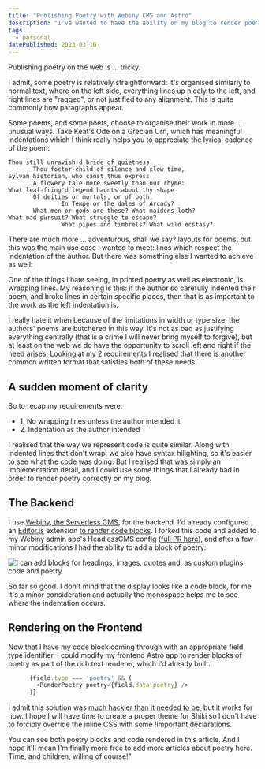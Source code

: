 ```yaml
---
title: "Publishing Poetry with Webiny CMS and Astro"
description: "I've wanted to have the ability on my blog to render poetry in a way that was conducive to reading, and I think I've finally managed to achieve that with my current tech stack, and some repurposing of tools I already use."
tags: 
  - personal
datePublished: 2023-03-10
---
```

Publishing poetry on the web is ... tricky.

I admit, some poetry is relatively straightforward: it's organised similarly to normal text, where on the left side, everything lines up nicely to the left, and right lines are "ragged", or not justified to any alignment. This is quite commonly how paragraphs appear.

Some poems, and some poets, choose to organise their work in more ... unusual ways. Take Keat's Ode on a Grecian Urn, which has meaningful indentations which I think really helps you to appreciate the lyrical cadence of the poem:  

```poetry
Thou still unravish'd bride of quietness,
       Thou foster-child of silence and slow time,
Sylvan historian, who canst thus express
       A flowery tale more sweetly than our rhyme:
What leaf-fring'd legend haunts about thy shape
       Of deities or mortals, or of both,
               In Tempe or the dales of Arcady?
       What men or gods are these? What maidens loth?
What mad pursuit? What struggle to escape?
               What pipes and timbrels? What wild ecstasy?
```

There are much more ... adventurous, shall we say? layouts for poems, but this was the main use case I wanted to meet: lines which respect the indentation of the author. But there was something else I wanted to achieve as well:

One of the things I hate seeing, in printed poetry as well as electronic, is wrapping lines. My reasoning is this: if the author so carefully indented their poem, and broke lines in certain specific places, then that is as important to the work as the left indentation is.

I really hate it when because of the limitations in width or type size, the authors' poems are butchered in this way. It's not as bad as justifying everything centrally (that is a crime I will never bring myself to forgive), but at least on the web we do have the opportunity to scroll left and right if the need arises. Looking at my 2 requirements I realised that there is another common written format that satisfies both of these needs.

## A sudden moment of clarity

So to recap my requirements were:

-   1\. No wrapping lines unless the author intended it
-   2\. Indentation as the author intended

I realised that the way we represent code is quite similar. Along with indented lines that don't wrap, we also have syntax hilighting, so it's easier to see what the code was doing. But I realised that was simply an implementation detail, and I could use some things that I already had in order to render poetry correctly on my blog.

## The Backend

I use [Webiny, the Serverless CMS](https://www.webiny.com), for the backend. I'd already configured an [Editor.js](https://editorjs.io/) extension [to render code blocks](https://github.com/editor-js/code). I forked this code and added to my Webiny admin app's HeadlessCMS config ([full PR here](https://github.com/endymion1818/backends-webiny/pull/3/files)), and after a few minor modifications I had the ability to add a block of poetry:

![I can add blocks for headings, images, quotes and, as custom plugins, code and poetry ](https://d13mv7x44wu31f.cloudfront.net/files/9lf44ti02-webiny-cms-poetry-block.png)

So far so good. I don't mind that the display looks like a code block, for me it's a minor consideration and actually the monospace helps me to see where the indentation occurs.

## Rendering on the Frontend

Now that I have my code block coming through with an appropriate field type identifier, I could modify my frontend Astro app to render blocks of poetry as part of the rich text renderer, which I'd already built.

```javascript
      {field.type === 'poetry' && (
        <RenderPoetry poetry={field.data.poetry} />
      )}
```

I admit this solution was [much hackier than it needed to be](https://github.com/endymion1818/personal-frontends-monorepo/pull/31/files), but it works for now. I hope I will have time to create a proper theme for Shiki so I don't have to forcibly override the inline CSS with some !important declarations.

You can see both poetry blocks and code rendered in this article. And I hope it'll mean I'm finally more free to add more articles about poetry here. Time, and children, willing of course!"